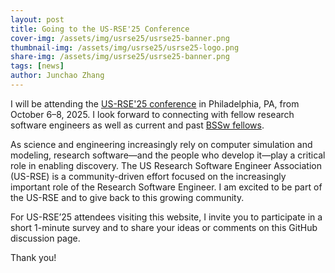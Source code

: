 ```yaml
---
layout: post
title: Going to the US-RSE'25 Conference
cover-img: /assets/img/usrse25/usrse25-banner.png
thumbnail-img: /assets/img/usrse25/usrse25-logo.png
share-img: /assets/img/usrse25/usrse25-banner.png
tags: [news]
author: Junchao Zhang
---
```


I will be attending the [US-RSE'25 conference](https://us-rse.org/usrse25/) in Philadelphia, PA, from October 6–8, 2025. I look forward to connecting with fellow research software engineers as well as current and past [BSSw fellows](https://bssw.io/pages/bssw-fellowship-program).

As science and engineering increasingly rely on computer simulation and modeling, research software—and the people who develop it—play a critical role in enabling discovery. The US Research Software Engineer Association (US-RSE) is a community-driven effort focused on the increasingly important role of the Research Software Engineer. I am excited to be part of the US-RSE and to give back to this growing community.

For US-RSE’25 attendees visiting this website, I invite you to participate in a short 1-minute survey and to share your ideas or comments on this GitHub discussion page.

Thank you!






